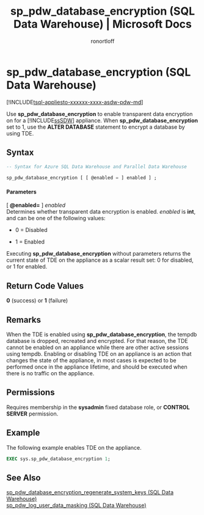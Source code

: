 ﻿---
title: "sp_pdw_database_encryption (SQL Data Warehouse) | Microsoft Docs"
ms.custom: ""
ms.date: "03/03/2017"
ms.prod: ""
ms.prod_service: "sql-data-warehouse, pdw"
ms.reviewer: ""
ms.service: sql-data-warehouse
ms.component: system-objects
ms.suite: "sql"
ms.tgt_pltfrm: ""
ms.topic: "language-reference"
dev_langs: 
  - "TSQL"
ms.assetid: f5ccb424-7a95-4557-b774-c69de33c1545
author: ronortloff
ms.author: rortloff
manager: craigg
monikerRange: ">= aps-pdw-2016 || = azure-sqldw-latest || = sqlallproducts-allversions"
---
# sp_pdw_database_encryption (SQL Data Warehouse)
[!INCLUDE[tsql-appliesto-xxxxxx-xxxx-asdw-pdw-md](../../includes/tsql-appliesto-xxxxxx-xxxx-asdw-pdw-md.md)]

  Use **sp_pdw_database_encryption** to enable transparent data encryption on for a [!INCLUDE[ssSDW](../../includes/sssdw-md.md)] appliance. When **sp_pdw_database_encryption** set to 1, use the **ALTER DATABASE** statement to encrypt a database by using TDE.  
  
## Syntax  
  
```sql  
-- Syntax for Azure SQL Data Warehouse and Parallel Data Warehouse  
  
sp_pdw_database_encryption [ [ @enabled = ] enabled ] ;  
```  
  
#### Parameters  
 [ **@enabled=** ] *enabled*  
 Determines whether transparent data encryption is enabled. *enabled* is **int**, and can be one of the following values:  
  
-   0 = Disabled  
  
-   1 = Enabled  
  
 Executing **sp_pdw_database_encryption** without parameters returns the current state of TDE on the appliance as a scalar result set: 0 for disabled, or 1 for enabled.  
  
## Return Code Values  
 **0** (success) or **1** (failure)  
  
## Remarks  
 When the TDE is enabled using **sp_pdw_database_encryption**, the tempdb database is dropped, recreated and encrypted. For that reason, the TDE cannot be enabled on an appliance while there are other active sessions using tempdb. Enabling or disabling TDE on an appliance is an action that changes the state of the appliance, in most cases is expected to be performed once in the appliance lifetime, and should be executed when there is no traffic on the appliance.  
  
## Permissions  
 Requires membership in the **sysadmin** fixed database role, or **CONTROL SERVER** permission.  
  
## Example  
 The following example enables TDE on the appliance.  
  
```sql  
EXEC sys.sp_pdw_database_encryption 1;  
```  
  
## See Also  
 [sp_pdw_database_encryption_regenerate_system_keys &#40;SQL Data Warehouse&#41;](../../relational-databases/system-stored-procedures/sp-pdw-database-encryption-regenerate-system-keys-sql-data-warehouse.md)   
 [sp_pdw_log_user_data_masking &#40;SQL Data Warehouse&#41;](../../relational-databases/system-stored-procedures/sp-pdw-log-user-data-masking-sql-data-warehouse.md)  
  
  

